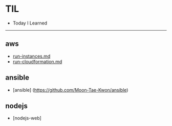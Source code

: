 # TIL
- Today I Learned
---

## aws
* [run-instances.md](aws/ec2/run-instances.md)
* [run-cloudformation.md](aws/cloudformation/run-cloudformation.md)

## ansible
* [ansible] (https://github.com/Moon-Tae-Kwon/ansible)

## nodejs
* [nodejs-web]